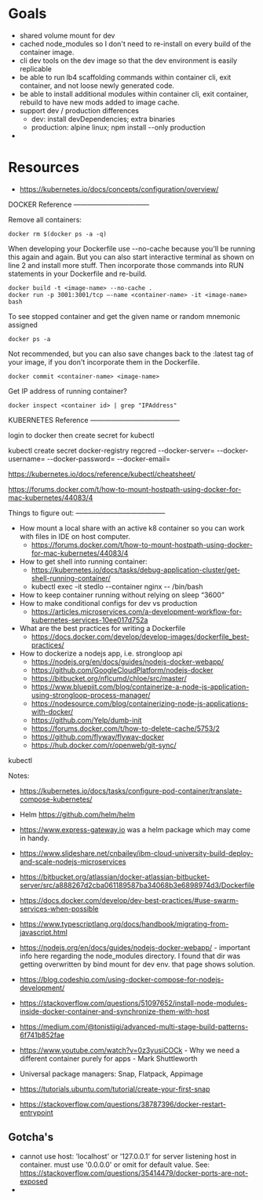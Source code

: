 # Goals

* shared volume mount for dev
* cached node_modules so I don't need to re-install on every build of the container image.
* cli dev tools on the dev image so that the dev environment is easily replicable
* be able to run lb4 scaffolding commands within container cli, exit container, and not loose newly generated code.
* be able to install additional modules within container cli, exit container, rebuild to have new mods added to image cache.
* support dev / production differences
    * dev: install devDependencies; extra binaries
    * production: alpine linux; npm install --only production
* 

# Resources 

* https://kubernetes.io/docs/concepts/configuration/overview/


DOCKER Reference
———————————

Remove all containers: 
```shell
docker rm $(docker ps -a -q)
```

When developing your Dockerfile use --no-cache because you'll be running this again and again.  But you can also start interactive terminal as shown on line 2 and install more stuff.  Then incorporate those commands into RUN statements in your Dockerfile and re-build.
```shell
docker build -t <image-name> --no-cache .
docker run -p 3001:3001/tcp —-name <container-name> -it <image-name> bash
```

To see stopped container and get the given name or random mnemonic assigned
```shell
docker ps -a 
```

Not recommended, but you can also save changes back to the :latest tag of your image, if you don't incorporate them in the Dockerfile.
```shell
docker commit <container-name> <image-name>
```

Get IP address of running container?
```shell
docker inspect <container id> | grep "IPAddress"
```


KUBERNETES Reference
—————————————

login to docker
then create secret for kubectl

kubectl create secret docker-registry regcred --docker-server=<your-registry-server> --docker-username=<your-name> --docker-password=<your-pword> --docker-email=<your-email>

https://kubernetes.io/docs/reference/kubectl/cheatsheet/


https://forums.docker.com/t/how-to-mount-hostpath-using-docker-for-mac-kubernetes/44083/4


Things to figure out:
—————————————
- How mount a local share with an active k8 container so you can work with files in IDE on host computer.
    - https://forums.docker.com/t/how-to-mount-hostpath-using-docker-for-mac-kubernetes/44083/4
- How to get shell into running container:
    - https://kubernetes.io/docs/tasks/debug-application-cluster/get-shell-running-container/
    - kubectl exec -it stedlo --container nginx -- /bin/bash
- How to keep container running without relying on sleep “3600”
- How to make conditional configs for dev vs production
    - https://articles.microservices.com/a-development-workflow-for-kubernetes-services-10ee017d752a
- What are the best practices for writing a Dockerfile
    - https://docs.docker.com/develop/develop-images/dockerfile_best-practices/
- How to dockerize a nodejs app, i.e. strongloop api
    - https://nodejs.org/en/docs/guides/nodejs-docker-webapp/
    - https://github.com/GoogleCloudPlatform/nodejs-docker
    - https://bitbucket.org/nflcumd/chloe/src/master/
    - https://www.bluepiit.com/blog/containerize-a-node-js-application-using-strongloop-process-manager/
    - https://nodesource.com/blog/containerizing-node-js-applications-with-docker/
    - https://github.com/Yelp/dumb-init
    - https://forums.docker.com/t/how-to-delete-cache/5753/2
    - https://github.com/flyway/flyway-docker
    - https://hub.docker.com/r/openweb/git-sync/


kubectl

Notes:

- https://kubernetes.io/docs/tasks/configure-pod-container/translate-compose-kubernetes/
- Helm https://github.com/helm/helm  
- https://www.express-gateway.io was a helm package which may come in handy.

- https://www.slideshare.net/cnbailey/ibm-cloud-university-build-deploy-and-scale-nodejs-microservices
- https://bitbucket.org/atlassian/docker-atlassian-bitbucket-server/src/a888267d2cba061189587ba34068b3e6898974d3/Dockerfile

- https://docs.docker.com/develop/dev-best-practices/#use-swarm-services-when-possible
- https://www.typescriptlang.org/docs/handbook/migrating-from-javascript.html
- https://nodejs.org/en/docs/guides/nodejs-docker-webapp/ - important info here regarding the node_modules directory.  I found that dir was getting overwritten by bind mount for dev env.  that page shows solution.
- https://blog.codeship.com/using-docker-compose-for-nodejs-development/
- https://stackoverflow.com/questions/51097652/install-node-modules-inside-docker-container-and-synchronize-them-with-host

- https://medium.com/@tonistiigi/advanced-multi-stage-build-patterns-6f741b852fae
- https://www.youtube.com/watch?v=0z3yusiCOCk - Why we need a different container purely for apps - Mark Shuttleworth
- Universal package managers: Snap, Flatpack, Appimage
- https://tutorials.ubuntu.com/tutorial/create-your-first-snap
- https://stackoverflow.com/questions/38787396/docker-restart-entrypoint
  

## Gotcha's 
- cannot use host: 'localhost' or '127.0.0.1' for server listening host in container. must use '0.0.0.0' or omit for default value. See: https://stackoverflow.com/questions/35414479/docker-ports-are-not-exposed
- 
